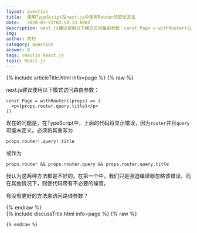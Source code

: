 ```yaml
---
layout: question
title:  使用TypeScript在next.js中使用Router的安全方法
date:   2020-03-23T02:50:13.000Z
description: next.js建议使用以下模式访问路由参数：const Page = withRouter((props) => (  <p>{props.rout...
img: 
author: 村村
category: question
answer: 0
tags: reactjs React.js
topic: React.js
---
```

<div class="article-root">
  <div class="article">
    {% include articleTitle.html info=page %}
    {% raw %}
    <div class="article-content"><p><font style="vertical-align: inherit;"><font style="vertical-align: inherit;">next.js建议使用以下模式访问路由参数：</font></font></p>

<pre><code>const Page = withRouter((props) =&gt; (<font></font>
  &lt;p&gt;{props.router.query.title}&lt;/p&gt;<font></font>
))<font></font>
</code></pre>

<p><font style="vertical-align: inherit;"><font style="vertical-align: inherit;">现在的问题是，在TypeScript中，上面的代码将显示错误，因为</font></font><code>router</code><font style="vertical-align: inherit;"><font style="vertical-align: inherit;">并且</font></font><code>query</code><font style="vertical-align: inherit;"><font style="vertical-align: inherit;">可能未定义。</font><font style="vertical-align: inherit;">必须将其重写为</font></font></p>

<p><code>props.router!.query!.title</code> </p>

<p><font style="vertical-align: inherit;"><font style="vertical-align: inherit;">或作为 </font></font></p>

<p><code>props.router &amp;&amp; props.router.query &amp;&amp; props.router.query.title</code></p>

<p><font style="vertical-align: inherit;"><font style="vertical-align: inherit;">我认为这两种方法都是不好的。</font><font style="vertical-align: inherit;">在第一个中，我们只是强迫编译器忽略该错误，而在其他情况下，则使代码带有不必要的噪音。</font></font></p>

<p><font style="vertical-align: inherit;"><font style="vertical-align: inherit;">有没有更好的方法来访问路线参数？</font></font></p></div>
    {% endraw %}
  </div>

  <div class="discuss-wrapper">
    {% include discussTitle.html info=page %}
    {% raw %}
    
    {% endraw %}
  </div>
<div>
